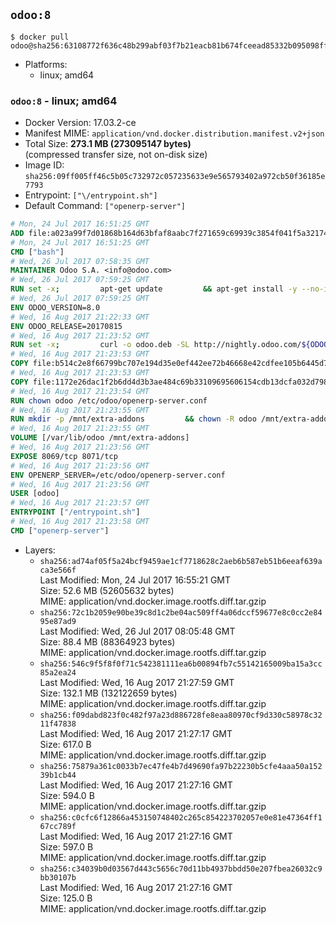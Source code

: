 ## `odoo:8`

```console
$ docker pull odoo@sha256:63108772f636c48b299abf03f7b21eacb81b674fceead85332b095098ff83a27
```

-	Platforms:
	-	linux; amd64

### `odoo:8` - linux; amd64

-	Docker Version: 17.03.2-ce
-	Manifest MIME: `application/vnd.docker.distribution.manifest.v2+json`
-	Total Size: **273.1 MB (273095147 bytes)**  
	(compressed transfer size, not on-disk size)
-	Image ID: `sha256:09ff005ff46c5b05c732972c057235633e9e565793402a972cb50f36185e7793`
-	Entrypoint: `["\/entrypoint.sh"]`
-	Default Command: `["openerp-server"]`

```dockerfile
# Mon, 24 Jul 2017 16:51:25 GMT
ADD file:a023a99f7d01868b164d63bfaf8aabc7f271659c69939c3854f041f5a3217428 in / 
# Mon, 24 Jul 2017 16:51:25 GMT
CMD ["bash"]
# Wed, 26 Jul 2017 07:58:35 GMT
MAINTAINER Odoo S.A. <info@odoo.com>
# Wed, 26 Jul 2017 07:59:25 GMT
RUN set -x;         apt-get update         && apt-get install -y --no-install-recommends             ca-certificates             curl             node-less             node-clean-css             python-gevent             python-pip             python-pyinotify             python-renderpm             python-support         && curl -o wkhtmltox.deb -SL http://nightly.odoo.com/extra/wkhtmltox-0.12.1.2_linux-jessie-amd64.deb         && echo '40e8b906de658a2221b15e4e8cd82565a47d7ee8 wkhtmltox.deb' | sha1sum -c -         && dpkg --force-depends -i wkhtmltox.deb         && apt-get -y install -f --no-install-recommends         && apt-get purge -y --auto-remove -o APT::AutoRemove::RecommendsImportant=false -o APT::AutoRemove::SuggestsImportant=false npm         && rm -rf /var/lib/apt/lists/* wkhtmltox.deb         && pip install psycogreen==1.0
# Wed, 26 Jul 2017 07:59:25 GMT
ENV ODOO_VERSION=8.0
# Wed, 16 Aug 2017 21:22:33 GMT
ENV ODOO_RELEASE=20170815
# Wed, 16 Aug 2017 21:23:52 GMT
RUN set -x;         curl -o odoo.deb -SL http://nightly.odoo.com/${ODOO_VERSION}/nightly/deb/odoo_${ODOO_VERSION}.${ODOO_RELEASE}_all.deb         && echo '5835e966a07e5684b4f7bcc39585276b0bb68254 odoo.deb' | sha1sum -c -         && dpkg --force-depends -i odoo.deb         && apt-get update         && apt-get -y install -f --no-install-recommends         && rm -rf /var/lib/apt/lists/* odoo.deb
# Wed, 16 Aug 2017 21:23:53 GMT
COPY file:b514c2e8f66799bc707e194d35e0ef442ee72b46668e42cdfee105b6445d7eb0 in / 
# Wed, 16 Aug 2017 21:23:53 GMT
COPY file:1172e26dac1f2b6dd4d3b3ae484c69b33109695606154cdb13dcfa032d798e88 in /etc/odoo/ 
# Wed, 16 Aug 2017 21:23:54 GMT
RUN chown odoo /etc/odoo/openerp-server.conf
# Wed, 16 Aug 2017 21:23:55 GMT
RUN mkdir -p /mnt/extra-addons         && chown -R odoo /mnt/extra-addons
# Wed, 16 Aug 2017 21:23:55 GMT
VOLUME [/var/lib/odoo /mnt/extra-addons]
# Wed, 16 Aug 2017 21:23:56 GMT
EXPOSE 8069/tcp 8071/tcp
# Wed, 16 Aug 2017 21:23:56 GMT
ENV OPENERP_SERVER=/etc/odoo/openerp-server.conf
# Wed, 16 Aug 2017 21:23:56 GMT
USER [odoo]
# Wed, 16 Aug 2017 21:23:57 GMT
ENTRYPOINT ["/entrypoint.sh"]
# Wed, 16 Aug 2017 21:23:58 GMT
CMD ["openerp-server"]
```

-	Layers:
	-	`sha256:ad74af05f5a24bcf9459ae1cf7718628c2aeb6b587eb51b6eeaf639aca3e566f`  
		Last Modified: Mon, 24 Jul 2017 16:55:21 GMT  
		Size: 52.6 MB (52605632 bytes)  
		MIME: application/vnd.docker.image.rootfs.diff.tar.gzip
	-	`sha256:72c1b2059e90be39c8d1c2be04ac509ff4a06dccf59677e8c0cc2e8495e87ad9`  
		Last Modified: Wed, 26 Jul 2017 08:05:48 GMT  
		Size: 88.4 MB (88364923 bytes)  
		MIME: application/vnd.docker.image.rootfs.diff.tar.gzip
	-	`sha256:546c9f5f8f0f71c542381111ea6b00894fb7c55142165009ba15a3cc85a2ea24`  
		Last Modified: Wed, 16 Aug 2017 21:27:59 GMT  
		Size: 132.1 MB (132122659 bytes)  
		MIME: application/vnd.docker.image.rootfs.diff.tar.gzip
	-	`sha256:f09dabd823f0c482f97a23d886728fe8eaa80970cf9d330c58978c3211f47838`  
		Last Modified: Wed, 16 Aug 2017 21:27:17 GMT  
		Size: 617.0 B  
		MIME: application/vnd.docker.image.rootfs.diff.tar.gzip
	-	`sha256:75879a361c0033b7ec47fe4b7d49690fa97b22230b5cfe4aaa50a15239b1cb44`  
		Last Modified: Wed, 16 Aug 2017 21:27:16 GMT  
		Size: 594.0 B  
		MIME: application/vnd.docker.image.rootfs.diff.tar.gzip
	-	`sha256:c0cfc6f12866a453150748402c265c854223702057e0e81e47364ff167cc789f`  
		Last Modified: Wed, 16 Aug 2017 21:27:16 GMT  
		Size: 597.0 B  
		MIME: application/vnd.docker.image.rootfs.diff.tar.gzip
	-	`sha256:c34039b0d03567d443c5656c70d11bb4937bbdd50e207fbea26032c9bb30107b`  
		Last Modified: Wed, 16 Aug 2017 21:27:16 GMT  
		Size: 125.0 B  
		MIME: application/vnd.docker.image.rootfs.diff.tar.gzip
